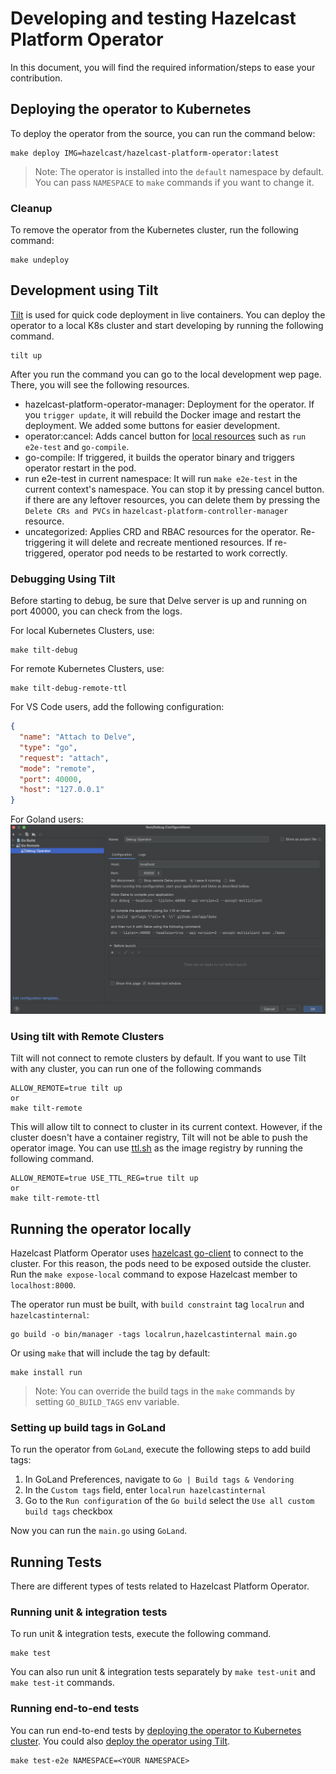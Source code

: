# Developing and testing Hazelcast Platform Operator

In this document, you will find the required information/steps to ease your contribution.

## Deploying the operator to Kubernetes

To deploy the operator from the source, you can run the command below:

```shell
make deploy IMG=hazelcast/hazelcast-platform-operator:latest
```

> Note: The operator is installed into the `default` namespace by default. You can pass `NAMESPACE` to `make` commands if you want to change it.

### Cleanup

To remove the operator from the Kubernetes cluster, run the following command:

```shell
make undeploy
```

## Development using Tilt

[Tilt](https://tilt.dev/) is used for quick code deployment in live containers. You can deploy the operator to a local K8s cluster and start developing by running the following command. 

```shell
tilt up
```

After you run the command you can go to the local development wep page. There, you will see the following resources.

- hazelcast-platform-operator-manager: Deployment for the operator. If you `trigger update`, it will rebuild the Docker image and restart the deployment. We added some buttons for easier development.
- operator:cancel: Adds cancel button for [local resources](https://docs.tilt.dev/api.html#api.local_resource) such as `run e2e-test` and `go-compile`.
- go-compile: If triggered, it builds the operator binary and triggers operator restart in the pod.
- run e2e-test in current namespace: It will run `make e2e-test` in the current context's namespace. You can stop it by pressing cancel button. if there are any leftover resources, you can delete them by pressing the `Delete CRs and PVCs` in `hazelcast-platform-controller-manager` resource. 
- uncategorized: Applies CRD and RBAC resources for the operator. Re-triggering it will delete and recreate mentioned resources. If re-triggered, operator pod needs to be restarted to work correctly.

### Debugging Using Tilt
Before starting to debug, be sure that Delve server is up and running on port 40000, you can check from the logs.

For local Kubernetes Clusters, use:
```shell
make tilt-debug
```

For remote Kubernetes Clusters, use:
```shell
make tilt-debug-remote-ttl
```

For VS Code users, add the following configuration:
```json
{
  "name": "Attach to Delve",
  "type": "go",
  "request": "attach",
  "mode": "remote",
  "port": 40000,
  "host": "127.0.0.1"
}
```

For Goland users:
![Goland Remote Debugging](static/goland_remote_debug.png "Goland Remote Debugging")


### Using tilt with Remote Clusters

Tilt will not connect to remote clusters by default. If you want to use Tilt with any cluster, you can run one of the following commands

```shell
ALLOW_REMOTE=true tilt up
or
make tilt-remote
```

This will allow tilt to connect to cluster in its current context. However, if the cluster doesn't have a container registry, Tilt will not be able to push the operator image. You can use [ttl.sh](https://ttl.sh/) as the image registry by running the following command.

```shell
ALLOW_REMOTE=true USE_TTL_REG=true tilt up
or
make tilt-remote-ttl
```

## Running the operator locally

Hazelcast Platform Operator uses [hazelcast go-client](https://github.com/hazelcast/hazelcast-go-client) to connect to the cluster. For this reason, the pods need to be
exposed outside the cluster. Run the `make expose-local` command to expose Hazelcast member to `localhost:8000`.

The operator run must be built, with `build constraint` tag `localrun` and `hazelcastinternal`:

```shell
go build -o bin/manager -tags localrun,hazelcastinternal main.go
```

Or using `make` that will include the tag by default:

```shell
make install run
```

> Note: You can override the build tags in the `make` commands by setting `GO_BUILD_TAGS` env variable.

### Setting up build tags in GoLand

To run the operator from `GoLand`, execute the following steps to add build tags:

1. In GoLand Preferences, navigate to `Go | Build tags & Vendoring`
2. In the `Custom tags` field, enter `localrun hazelcastinternal`
3. Go to the `Run configuration` of the `Go build` select the `Use all custom build tags` checkbox

Now you can run the `main.go` using `GoLand`.

## Running Tests

There are different types of tests related to Hazelcast Platform Operator. 

### Running unit & integration tests

To run unit & integration tests, execute the following command.

```shell
make test
```

You can also run unit & integration tests separately by `make test-unit` and `make test-it` commands.

### Running end-to-end tests

You can run end-to-end tests by [deploying the operator to Kubernetes cluster](#deploying-the-operator-to-kubernetes). You could also [deploy the operator using Tilt](#development-using-tilt). 

```shell
make test-e2e NAMESPACE=<YOUR NAMESPACE>
```